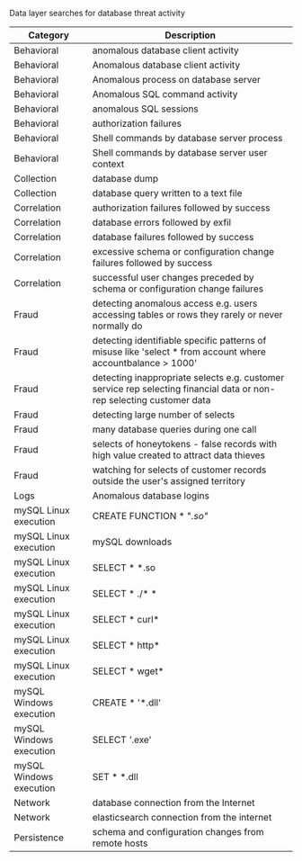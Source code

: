 Data layer searches for database threat activity

| Category                | Description                                                                                                           |
|-------------------------|-----------------------------------------------------------------------------------------------------------------------|
| Behavioral              | anomalous database client activity                                                                                    |
| Behavioral              | Anomalous database client activity                                                                                    |
| Behavioral              | Anomalous process on database server                                                                                  |
| Behavioral              | Anomalous SQL command activity                                                                                        |
| Behavioral              | anomalous SQL sessions                                                                                                |
| Behavioral              | authorization failures                                                                                                |
| Behavioral              | Shell commands by database server process                                                                             |
| Behavioral              | Shell commands by database server user context                                                                        |
| Collection              | database dump                                                                                                         |
| Collection              | database query written to a text file                                                                                 |
| Correlation             | authorization failures followed by success                                                                            |
| Correlation             | database errors followed by exfil                                                                                     |
| Correlation             | database failures followed by success                                                                                 |
| Correlation             | excessive schema or configuration change failures followed by success                                                 |
| Correlation             | successful user changes preceded by schema or configuration change failures                                           |
| Fraud                   | detecting anomalous access e.g. users accessing tables or rows they rarely or never normally do                       |
| Fraud                   | detecting identifiable specific patterns of misuse like 'select * from account where accountbalance > 1000'           |
| Fraud                   | detecting inappropriate selects e.g. customer service rep selecting financial data or non-rep selecting customer data |
| Fraud                   | detecting large number of selects                                                                                     |
| Fraud                   | many database queries during one call                                                                                 |
| Fraud                   | selects of honeytokens - false records with high value created to attract data thieves                                |
| Fraud                   | watching for selects of customer records outside the user's assigned territory                                        |
| Logs                    | Anomalous database logins                                                                                             |
| mySQL Linux execution   | CREATE FUNCTION * "*.so"*                                                                                             |
| mySQL Linux execution   | mySQL downloads                                                                                                       |
| mySQL Linux execution   | SELECT * *.so                                                                                                         |
| mySQL Linux execution   | SELECT * ./* *                                                                                                        |
| mySQL Linux execution   | SELECT * curl*                                                                                                        |
| mySQL Linux execution   | SELECT * http*                                                                                                        |
| mySQL Linux execution   | SELECT * wget*                                                                                                        |
| mySQL Windows execution | CREATE * '*.dll'                                                                                                      |
| mySQL Windows execution | SELECT *'*.exe'                                                                                                       |
| mySQL Windows execution | SET * *.dll                                                                                                           |
| Network                 | database connection from the Internet                                                                                 |
| Network                 | elasticsearch connection from the internet                                                                            |
| Persistence             | schema and configuration changes from remote hosts                                                                    |
